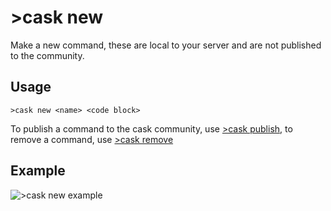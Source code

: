 # >cask new
Make a new command, these are local to your server and are not published to the community.

## Usage
```
>cask new <name> <code block>
```

To publish a command to the cask community, use [>cask publish](https://github.com/RekkyRek/cask/docs/publish.md), to remove a command, use [>cask remove](https://github.com/RekkyRek/cask/docs/remove.md)

## Example
![>cask new example](https://i.imgur.com/Csfbm1u.png)
